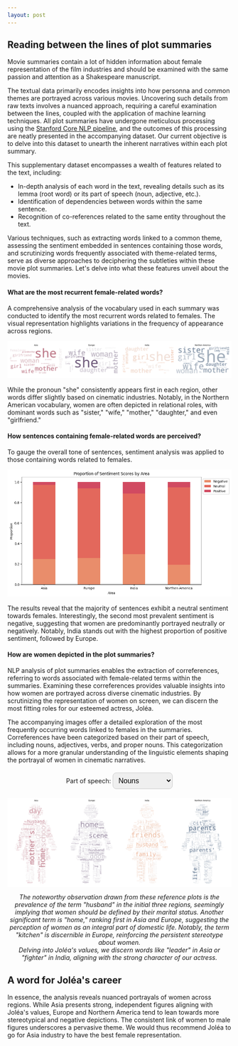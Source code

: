 ```yaml
---
layout: post
---
```


## Reading between the lines of plot summaries

Movie summaries contain a lot of hidden information about female representation of the film industries and should be examined with the same passion and attention as a Shakespeare manuscript.

The textual data primarily encodes insights into how personna and common themes are portrayed across various movies. Uncovering such details from raw texts involves a nuanced approach, requiring a careful examination between the lines, coupled with the application of machine learning techniques. All plot summaries have undergone meticulous processing using the [Stanford Core NLP pipeline](https://stanfordnlp.github.io/CoreNLP/pipeline.html), and the outcomes of this processing are neatly presented in the accompanying dataset. Our current objective is to delve into this dataset to unearth the inherent narratives within each plot summary.

This supplementary dataset encompasses a wealth of features related to the text, including:

- In-depth analysis of each word in the text, revealing details such as its lemma (root word) or its part of speech (noun, adjective, etc.).
- Identification of dependencies between words within the same sentence.
- Recognition of co-references related to the same entity throughout the text.

Various techniques, such as extracting words linked to a common theme, assessing the sentiment embedded in sentences containing those words, and scrutinizing words frequently associated with theme-related terms, serve as diverse approaches to deciphering the subtleties within these movie plot summaries. Let's delve into what these features unveil about the movies.

#### What are the most recurrent female-related words?

A comprehensive analysis of the vocabulary used in each summary was conducted to identify the most recurrent words related to females. The visual representation highlights variations in the frequency of appearance across regions.

![tokens](plots/tokens_wordcloud.png)

While the pronoun "she" consistently appears first in each region, other words differ slightly based on cinematic industries. Notably, in the Northern American vocabulary, women are often depicted in relational roles, with dominant words such as "sister," "wife," "mother," "daughter," and even "girlfriend."

#### How sentences containing female-related words are perceived?

To gauge the overall tone of sentences, sentiment analysis was applied to those containing words related to females.

![sentiment](plots/sentiment_scores.png)

The results reveal that the majority of sentences exhibit a neutral sentiment towards females. Interestingly, the second most prevalent sentiment is negative, suggesting that women are predominantly portrayed neutrally or negatively. Notably, India stands out with the highest proportion of positive sentiment, followed by Europe.

#### How are women depicted in the plot summaries?

NLP analysis of plot summaries enables the extraction of correferences, referring to words associated with female-related terms within the summaries. Examining these correferences provides valuable insights into how women are portrayed across diverse cinematic industries. By scrutinizing the representation of women on screen, we can discern the most fitting roles for our esteemed actress, Joléa.

The accompanying images offer a detailed exploration of the most frequently occurring words linked to females in the summaries. Correferences have been categorized based on their part of speech, including nouns, adjectives, verbs, and proper nouns. This categorization allows for a more granular understanding of the linguistic elements shaping the portrayal of women in cinematic narratives.

<html lang="en">
<head>
    <meta charset="UTF-8">
    <meta name="viewport" content="width=device-width, initial-scale=1.0">
    <title>Interactive Image Selector</title>
    <style>
        #imageContainer {
            text-align: center;
            margin-top: 20px;
        }
        #imageSelector {
            border-radius: 8px;
            padding: 8px;
            border: 1px solid #ccc;
            font-size: 16px;
            margin-bottom: 20px;
        }
        .hidden {
            display: none;
        }
        .caption {
            margin-top: 10px;
            font-style: italic;
        }
    </style>
</head>
<body>
    <div id="imageContainer">
        <label for="imageSelector">Part of speech: </label>
        <select id="imageSelector" onchange="showSelectedImage()">
            <option value="NOUN">Nouns</option>
            <option value="ADJ">Adjectives</option>
            <option value="VERB">Verbs</option>
            <option value="PROPN">Proper nouns</option>
        </select>
        <img id="NOUN" class="to-be-hidden" src="plots/NOUN_correferences_wordcloud.png" alt="Image 1">
        <div id="NOUNCaption" class="caption to-be-hidden">
            The noteworthy observation drawn from these reference plots is the prevalence of the term "husband" in the initial three regions, seemingly implying that women should be defined by their marital status. Another significant term is "home," ranking first in Asia and Europe, suggesting the perception of women as an integral part of domestic life. Notably, the term "kitchen" is discernible in Europe, reinforcing the persistent stereotype about women. <br>
            Delving into Joléa's values, we discern words like "leader" in Asia or "fighter" in India, aligning with the strong character of our actress.
        </div>
        <img id="ADJ" class="to-be-hidden hidden" src="plots/ADJ_correferences_wordcloud.png" alt="Image 2">
        <div id="ADJCaption" class="caption hidden to-be-hidden">
            Examining adjectival references reveals predominantly age-related, class-related, and emotion-related descriptors used to characterize women.
            Particularly, young women appear dominant in Asia and India, whereas middle-aged women take precedence in Europe and Northern America. <br>
            Women seem to be portrayed as strong and independent in Asia, as indicated by terms such as "successful," "battlefield," "anti-communist," and "criminal," portraying them not just as homemakers but as individuals fighting for their values. Joléa would appreciate this apparent strength. <br>
            Conversely, prevalent adjectives in Europe concerning women include "dead," "sick," "pet," "servitude," and even "suspicious." The same holds for Northern America with terms like "dead," "unobserved," "fanatical," "pregnant," and "useless."
            What actress would want to represent an industry casting women in such a degrading light? Certainly not Joléa.
        </div>
        <img id="VERB" class="to-be-hidden hidden" src="plots/VERB_correferences_wordcloud.png" alt="Image 3">
        <div id="VERBCaption" class="caption hidden to-be-hidden">
            Once again, Asia positions women in significant values-driven roles, with words like "participate," "escape," "happens," "want," and "hide-and-seek," portraying women as masters of their own destiny. <br>
            In contrast, India seems to depict women primarily as "housemaids" and "governesses," roles that do not align with Joléa's interests.
        </div>
        <img id="PROPN" class="to-be-hidden hidden" src="plots/PROPN_correferences_wordcloud.png" alt="Image 4">
        <div id="PROPNCaption" class="caption hidden to-be-hidden">
            Analyzing proper nouns related to females in summaries is intriguing as it allows us to determine if women are consistently linked to male characters. Across all regions, the prominent nouns include "father," "son," "ex-wife," "brother," and even "lover," all of which establish connections between women and men.
        </div>
    </div>
    <script>
        function showSelectedImage() {
            // Hide all images and captions
            var elements = document.querySelectorAll('.to-be-hidden');
            print(elements);
            elements.forEach(function (element) {
                element.classList.add('hidden');
            });
            // Show the selected image and caption
            var selectedImageId = document.getElementById('imageSelector').value;
            print(selectedImageId);
            var selectedImage = document.getElementById(selectedImageId);
            var selectedCaption = document.getElementById(selectedImageId + 'Caption');
            if (selectedImage && selectedCaption) {
                selectedImage.classList.remove('hidden');
                selectedCaption.classList.remove('hidden');
            }
        }
    </script>
</body>
</html>

<div class="message">
    <h2> A word for Joléa's career </h2>
    <p>
        In essence, the analysis reveals nuanced portrayals of women across regions. While Asia presents strong, independent figures aligning with Joléa's values, Europe and Northern America tend to lean towards more stereotypical and negative depictions. The consistent link of women to male figures underscores a pervasive theme. We would thus recommend Joléa to go for Asia industry to have the best female representation.
    </p>
</div>
